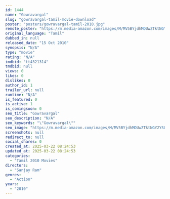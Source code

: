 ```yaml
---
id: 1444
name: "Gowravargal"
slug: "gowravargal-tamil-movie-download"
poster: "posters/gowravargal-tamil-2010.jpg"
remote_poster: "https://m.media-amazon.com/images/M/MV5BYjdhMDUwZTktNGY2YS00MTAzLWJjNGItZDUyYjkxZDZlNTEwXkEyXkFqcGdeQXVyMjA4OTI5NDQ@._V1_SX300.jpg"
original_language: "Tamil"
dubbed_in: null
released_date: "15 Oct 2010"
synopsis: "N/A"
type: "movie"
rating: "N/A"
imdbid: "tt4321314"
tmdbid: null
views: 0
likes: 0
dislikes: 0
author_id: 1
trailer_url: null
runtime: "N/A"
is_featured: 0
is_active: 1
is_comingsoon: 0
seo_title: "Gowravargal"
seo_description: "N/A"
seo_keywords: "\"Gowravargal\""
seo_image: "https://m.media-amazon.com/images/M/MV5BYjdhMDUwZTktNGY2YS00MTAzLWJjNGItZDUyYjkxZDZlNTEwXkEyXkFqcGdeQXVyMjA4OTI5NDQ@._V1_SX300.jpg"
screenshots: null
redirect_to: null
social_shares: 0
created_at: 2025-03-22 08:24:53
updated_at: 2025-03-22 08:24:53
categories:
  - "Tamil 2010 Movies"
directors:
  - "Sanjay Ram"
genres:
  - "Action"
years:
  - "2010"
---
```


